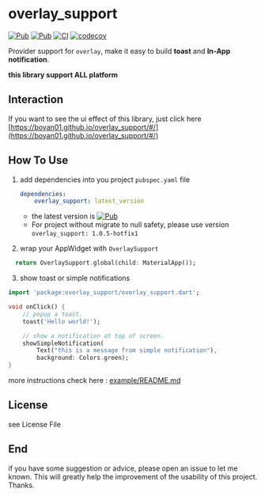 # overlay_support

[![Pub](https://img.shields.io/pub/v/overlay_support.svg)](https://pub.dev/packages/overlay_support)
[![Pub](https://img.shields.io/pub/v/overlay_support.svg?include_prereleases)](https://pub.dev/packages/overlay_support)
[![CI](https://github.com/boyan01/overlay_support/workflows/CI/badge.svg)](https://github.com/boyan01/overlay_support/actions)
[![codecov](https://codecov.io/gh/boyan01/overlay_support/branch/master/graph/badge.svg)](https://codecov.io/gh/boyan01/overlay_support)

Provider support for `overlay`, make it easy to build **toast** and **In-App notification**.

**this library support ALL platform**

## Interaction

If you want to see the ui effect of this library, just click
here [https://boyan01.github.io/overlay_support/#/](https://boyan01.github.io/overlay_support/#/)

## How To Use

1. add dependencies into you project `pubspec.yaml` file

    ```yaml
    dependencies:
        overlay_support: latest_version
    ```

   * the latest version is [![Pub](https://img.shields.io/pub/v/overlay_support.svg)](https://pub.dev/packages/overlay_support)
   * For project without migrate to null safety, please use version `overlay_support: 1.0.5-hotfix1`

2. wrap your AppWidget with `OverlaySupport`

```dart #build()
  return OverlaySupport.global(child: MaterialApp());
```

3. show toast or simple notifications

```dart
import 'package:overlay_support/overlay_support.dart';

void onClick() {
    // popup a toast.
    toast('Hello world!');

    // show a notification at top of screen.
    showSimpleNotification(
        Text("this is a message from simple notification"),
        background: Colors.green);
}
```

more instructions check here :  [example/README.md](./example/README.md)

## License

see License File

## End

if you have some suggestion or advice, please open an issue to let me known. This will greatly help
the improvement of the usability of this project. Thanks.
